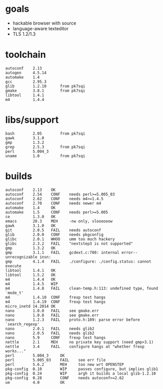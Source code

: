 
# goals

* hackable browser with source
* language-aware texteditor
* TLS 1.2/1.3

# toolchain

    autoconf	2.13
    autogen     4.5.14
    automake	1.4
    gcc         2.95.3
    glib        1.2.10      from pk7sqi
    gmake       3.8.1       from pk7sqi
    libtool     1.4.1
    m4          1.4.4

# libs/support

    bash        2.05        from pk7sqi
    gawk        3.1.0
    gmp         1.3.2
    grep        2.5.3       from pk7sqi
    perl        5.004_3
    uname       1.0         from pk7sqi

# builds

    autoconf    2.13	OK
    autoconf    2.54    CONF    needs perl>=5.005_03
    autoconf    2.62    CONF    needs m4>=1.4.5
    autoconf    2.70	CONF	needs newer m4
    automake    1.4     OK
    automake    1.5     CONF    needs perl>=5.005
    ce          1.3.0   OK
    emacs       20.3	MEH 	-nw only, sloooooow
    gawk	    3.1.0 	OK
    git         2.0.5   FAIL	needs autoconf
    glib        2.0.0   CONF	needs pkgconfig
    glibc       2.0.1	WHOO	umm too much hackery
    glibc       2.3.2	FAIL	"nextstep3 is not supported"
    gmp	        1.3.2	OK	
    gmp	        3.1.1	FAIL	gcdext.c:700: internal error--unrecognizable insn:
    gmp	        4.1.4	FAIL	./configure: ./config.status: cannot execute
    libtool	    1.4.1	OK
    libtool	    1.5.2	OK
    m4	        1.4.4	OK
    m4          1.4.5   WIP
    m4	        1.4.8	FAIL	clean-temp.h:113: undefined type, found `mode_t'
    m4	        1.4.10	CONF	frexp test hangs
    m4	        1.4.19	CONF	frexp test hangs
    micro_inetd 14.2014	OK
    nano	    1.0.0	FAIL	see gmake.err
    nano	    1.0.8	FAIL	see gmake.err
    nano	    1.2.3	FAIL	proto.h:109: parse error before `search_regexp'
    nano	    2.0.1	FAIL	needs glib2
    nano	    2.0.5	FAIL	needs glib2
    nano	    5.9     CONF	frexp test hangs
    nettle	    2.1     MEH     no private key support (need gmp>3.1)
    nettle	    3.4     FAIL	configure hangs at "whether frexp works..."
    perl        5.004_3     OK
    perl        5.005_03    FAIL    see err file
    perl        5.6.2       MEH	    too new wrt OPENSTEP
    pkg-config 	0.10        WIP	    passes configure, but implies glib1
    pkg-config  0.24        WIP     argh it builds a local glib-1.2.10
    pkg-config  0.28        CONF    needs autoconf>=2.62
    ue          4.0	        OK
